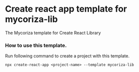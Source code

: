 
# Create react app template for mycoriza-lib

The Mycoriza template for Create React Library

### How to use this template.

Run following command to create a project with this template.
```shell
npx create-react-app <project-name> --template mycoriza-lib
```
